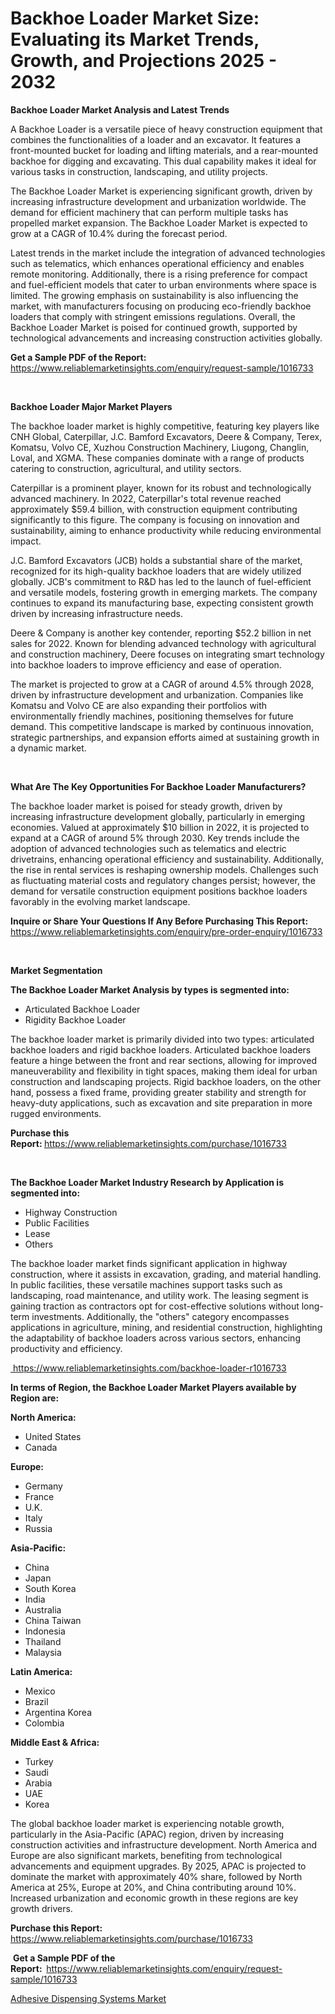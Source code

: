 <p><h1>Backhoe Loader Market Size: Evaluating its Market Trends, Growth, and Projections 2025 - 2032</h1></p><p><strong>Backhoe Loader Market Analysis and Latest Trends</strong></p>
<p><p>A Backhoe Loader is a versatile piece of heavy construction equipment that combines the functionalities of a loader and an excavator. It features a front-mounted bucket for loading and lifting materials, and a rear-mounted backhoe for digging and excavating. This dual capability makes it ideal for various tasks in construction, landscaping, and utility projects.</p><p>The Backhoe Loader Market is experiencing significant growth, driven by increasing infrastructure development and urbanization worldwide. The demand for efficient machinery that can perform multiple tasks has propelled market expansion. The Backhoe Loader Market is expected to grow at a CAGR of 10.4% during the forecast period. </p><p>Latest trends in the market include the integration of advanced technologies such as telematics, which enhances operational efficiency and enables remote monitoring. Additionally, there is a rising preference for compact and fuel-efficient models that cater to urban environments where space is limited. The growing emphasis on sustainability is also influencing the market, with manufacturers focusing on producing eco-friendly backhoe loaders that comply with stringent emissions regulations. Overall, the Backhoe Loader Market is poised for continued growth, supported by technological advancements and increasing construction activities globally.</p></p>
<p><strong>Get a Sample PDF of the Report:&nbsp;</strong> <a href="https://www.reliablemarketinsights.com/enquiry/request-sample/1016733?utm_campaign=2953&utm_medium=2&utm_source=Github&utm_content=ia&utm_term=11042025&utm_id=backhoe-loader">https://www.reliablemarketinsights.com/enquiry/request-sample/1016733</a></p>
<p>&nbsp;</p>
<p><strong>Backhoe Loader Major Market Players</strong></p>
<p><p>The backhoe loader market is highly competitive, featuring key players like CNH Global, Caterpillar, J.C. Bamford Excavators, Deere & Company, Terex, Komatsu, Volvo CE, Xuzhou Construction Machinery, Liugong, Changlin, Loval, and XGMA. These companies dominate with a range of products catering to construction, agricultural, and utility sectors.</p><p>Caterpillar is a prominent player, known for its robust and technologically advanced machinery. In 2022, Caterpillar's total revenue reached approximately $59.4 billion, with construction equipment contributing significantly to this figure. The company is focusing on innovation and sustainability, aiming to enhance productivity while reducing environmental impact.</p><p>J.C. Bamford Excavators (JCB) holds a substantial share of the market, recognized for its high-quality backhoe loaders that are widely utilized globally. JCB's commitment to R&D has led to the launch of fuel-efficient and versatile models, fostering growth in emerging markets. The company continues to expand its manufacturing base, expecting consistent growth driven by increasing infrastructure needs.</p><p>Deere & Company is another key contender, reporting $52.2 billion in net sales for 2022. Known for blending advanced technology with agricultural and construction machinery, Deere focuses on integrating smart technology into backhoe loaders to improve efficiency and ease of operation.</p><p>The market is projected to grow at a CAGR of around 4.5% through 2028, driven by infrastructure development and urbanization. Companies like Komatsu and Volvo CE are also expanding their portfolios with environmentally friendly machines, positioning themselves for future demand. This competitive landscape is marked by continuous innovation, strategic partnerships, and expansion efforts aimed at sustaining growth in a dynamic market.</p></p>
<p>&nbsp;</p>
<p><strong>What Are The Key Opportunities For Backhoe Loader Manufacturers?</strong></p>
<p><p>The backhoe loader market is poised for steady growth, driven by increasing infrastructure development globally, particularly in emerging economies. Valued at approximately $10 billion in 2022, it is projected to expand at a CAGR of around 5% through 2030. Key trends include the adoption of advanced technologies such as telematics and electric drivetrains, enhancing operational efficiency and sustainability. Additionally, the rise in rental services is reshaping ownership models. Challenges such as fluctuating material costs and regulatory changes persist; however, the demand for versatile construction equipment positions backhoe loaders favorably in the evolving market landscape.</p></p>
<p><strong>Inquire or Share Your Questions If Any Before Purchasing This Report:</strong> <a href="https://www.reliablemarketinsights.com/enquiry/pre-order-enquiry/1016733?utm_campaign=2953&utm_medium=2&utm_source=Github&utm_content=ia&utm_term=11042025&utm_id=backhoe-loader">https://www.reliablemarketinsights.com/enquiry/pre-order-enquiry/1016733</a></p>
<p>&nbsp;</p>
<p><strong>Market Segmentation</strong></p>
<p><strong>The Backhoe Loader Market Analysis by types is segmented into:</strong></p>
<p><ul><li>Articulated Backhoe Loader</li><li>Rigidity Backhoe Loader</li></ul></p>
<p><p>The backhoe loader market is primarily divided into two types: articulated backhoe loaders and rigid backhoe loaders. Articulated backhoe loaders feature a hinge between the front and rear sections, allowing for improved maneuverability and flexibility in tight spaces, making them ideal for urban construction and landscaping projects. Rigid backhoe loaders, on the other hand, possess a fixed frame, providing greater stability and strength for heavy-duty applications, such as excavation and site preparation in more rugged environments.</p></p>
<p><strong>Purchase this Report:&nbsp;</strong><a href="https://www.reliablemarketinsights.com/purchase/1016733?utm_campaign=2953&utm_medium=2&utm_source=Github&utm_content=ia&utm_term=11042025&utm_id=backhoe-loader">https://www.reliablemarketinsights.com/purchase/1016733</a></p>
<p>&nbsp;</p>
<p><strong>The Backhoe Loader Market Industry Research by Application is segmented into:</strong></p>
<p><ul><li>Highway Construction</li><li>Public Facilities</li><li>Lease</li><li>Others</li></ul></p>
<p><p>The backhoe loader market finds significant application in highway construction, where it assists in excavation, grading, and material handling. In public facilities, these versatile machines support tasks such as landscaping, road maintenance, and utility work. The leasing segment is gaining traction as contractors opt for cost-effective solutions without long-term investments. Additionally, the "others" category encompasses applications in agriculture, mining, and residential construction, highlighting the adaptability of backhoe loaders across various sectors, enhancing productivity and efficiency.</p></p>
<p><a href="https://www.reliablemarketinsights.com/backhoe-loader-r1016733?utm_campaign=2953&utm_medium=2&utm_source=Github&utm_content=ia&utm_term=11042025&utm_id=backhoe-loader">&nbsp;https://www.reliablemarketinsights.com/backhoe-loader-r1016733</a></p>
<p><strong>In terms of Region, the Backhoe Loader Market Players available by Region are:</strong></p>
<p>
    <p> <strong> North America: </strong>
        <ul>
            <li>United States</li>
            <li>Canada</li>
        </ul>
        </p> 
    <p> <strong> Europe: </strong>
        <ul>
            <li>Germany</li>
            <li>France</li>
            <li>U.K.</li>
            <li>Italy</li>
            <li>Russia</li>
        </ul>
        </p> 
    <p> <strong> Asia-Pacific: </strong>
        <ul>
            <li>China</li>
            <li>Japan</li>
            <li>South Korea</li>
            <li>India</li>
            <li>Australia</li>
            <li>China Taiwan</li>
            <li>Indonesia</li>
            <li>Thailand</li>
            <li>Malaysia</li>
        </ul>
        </p> 
    <p> <strong> Latin America: </strong>
        <ul>
            <li>Mexico</li>
            <li>Brazil</li>
            <li>Argentina Korea</li>
            <li>Colombia</li>
        </ul>
        </p> 
    <p> <strong> Middle East & Africa: </strong>
        <ul>
            <li>Turkey</li>
            <li>Saudi</li>
            <li>Arabia</li>
            <li>UAE</li>
            <li>Korea</li>
        </ul>
    </p>
    </p>
<p><p>The global backhoe loader market is experiencing notable growth, particularly in the Asia-Pacific (APAC) region, driven by increasing construction activities and infrastructure development. North America and Europe are also significant markets, benefiting from technological advancements and equipment upgrades. By 2025, APAC is projected to dominate the market with approximately 40% share, followed by North America at 25%, Europe at 20%, and China contributing around 10%. Increased urbanization and economic growth in these regions are key growth drivers.</p></p>
<p><strong>Purchase this Report: </strong><a href="https://www.reliablemarketinsights.com/purchase/1016733?utm_campaign=2953&utm_medium=2&utm_source=Github&utm_content=ia&utm_term=11042025&utm_id=backhoe-loader">https://www.reliablemarketinsights.com/purchase/1016733</a></p>
<p>&nbsp;<strong>Get a Sample PDF of the Report:&nbsp;&nbsp;</strong><a href="https://www.reliablemarketinsights.com/enquiry/request-sample/1016733?utm_campaign=2953&utm_medium=2&utm_source=Github&utm_content=ia&utm_term=11042025&utm_id=backhoe-loader">https://www.reliablemarketinsights.com/enquiry/request-sample/1016733</a></p>
<p><strong></strong></p>
<p><p><a href="https://github.com/FlorianWolf90/Market-Research-Report-List-2/blob/main/adhesive-dispensing-systems-market.md?utm_campaign=2953&utm_medium=2&utm_source=Github&utm_content=ia&utm_term=11042025&utm_id=backhoe-loader">Adhesive Dispensing Systems Market</a></p></p>
